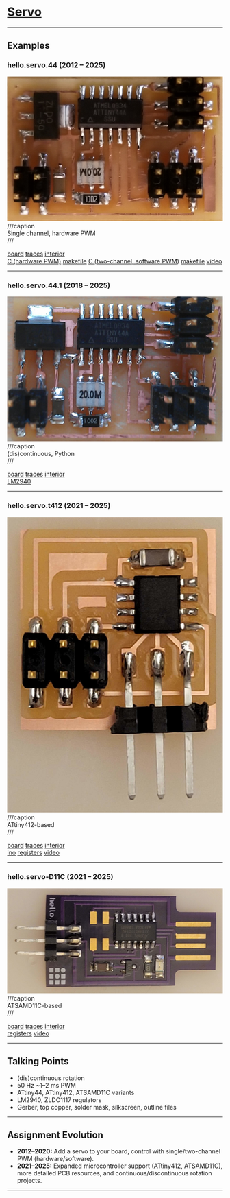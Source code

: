 # [Servo](http://www.hobbyking.com/hobbyking/store/__84__189__Servos_and_parts-All_Servos.html)

---

## Examples

### hello.servo.44 (2012 – 2025)

![](servo/hello.servo.44.jpg)  
///caption  
Single channel, hardware PWM  
///

[board](servo/hello.servo.44.png) [traces](servo/hello.servo.44.traces.png) [interior](servo/hello.servo.44.interior.png)  
[C (hardware PWM)](servo/hello.servo.44.c) [makefile](servo/hello.servo.44.make) [C (two-channel, software PWM)](servo/hello.servo.44.2.c) [makefile](servo/hello.servo.44.2.make) [video](servo/hello.servo.44.mp4)

---

### hello.servo.44.1 (2018 – 2025)

![](servo/hello.servo.44.1.jpg)  
///caption  
(dis)continuous, Python  
///

[board](servo/hello.servo.44.1.png) [traces](servo/hello.servo.44.1.traces.png) [interior](servo/hello.servo.44.1.interior.png)  
[LM2940](http://www.ti.com/lit/ds/symlink/lm2940c.pdf)

---

### hello.servo.t412 (2021 – 2025)

![](servo/hello.servo.t412.jpg)  
///caption  
ATtiny412-based  
///

[board](servo/hello.servo.t412.png) [traces](servo/hello.servo.t412.traces.png) [interior](servo/hello.servo.t412.interior.png)  
[ino](servo/hello.servo.t412.ino) [registers](servo/hello.servo-registers.t412.ino) [video](servo/hello.servo.t412.mp4)

---

### hello.servo-D11C (2021 – 2025)

![](servo/hello.servo-D11C.jpg)  
///caption  
ATSAMD11C-based  
///

[board](servo/hello.servo-D11C.png) [traces](servo/hello.servo-D11C.traces.png) [interior](servo/hello.servo-D11C.interior.png)  
[registers](servo/hello.servo-registers.D11C.ino) [video](servo/hello.servo-D11C.mp4)

---

## Talking Points

- (dis)continuous rotation
- 50 Hz ~1–2 ms PWM
- ATtiny44, ATtiny412, ATSAMD11C variants
- LM2940, ZLDO1117 regulators
- Gerber, top copper, solder mask, silkscreen, outline files

---

## Assignment Evolution

- **2012–2020:** Add a servo to your board, control with single/two-channel PWM (hardware/software).
- **2021–2025:** Expanded microcontroller support (ATtiny412, ATSAMD11C), more detailed PCB resources, and continuous/discontinuous rotation projects.

---

